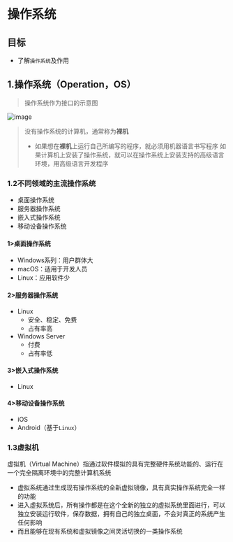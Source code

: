# 操作系统
## 目标
- 了解`操作系统`及作用
## 1.操作系统（Operation，OS）
> 操作系统作为接口的示意图

![image](https://user-images.githubusercontent.com/12490550/157262577-eb9f627c-afeb-4680-a20c-f5185074c80e.png)

> 没有操作系统的计算机，通常称为**裸机**
> - 如果想在**裸机**上运行自己所编写的程序，就必须用机器语言书写程序
> 如果计算机上安装了操作系统，就可以在操作系统上安装支持的高级语言环境，用高级语言开发程序
### 1.2不同领域的主流操作系统
- 桌面操作系统
- 服务器操作系统
- 嵌入式操作系统
- 移动设备操作系统
#### 1>桌面操作系统
- Windows系列：用户群体大
- macOS：适用于开发人员
- Linux：应用软件少
#### 2>服务器操作系统
- Linux
	- 安全、稳定、免费
	- 占有率高
- Windows Server
	- 付费
	- 占有率低
#### 3>嵌入式操作系统
- Linux
#### 4>移动设备操作系统
- iOS
- Android（基于`Linux`）
### 1.3虚拟机
虚拟机（Virtual Machine）指通过软件模拟的具有完整硬件系统功能的、运行在一个完全隔离环境中的完整计算机系统
- 虚拟系统通过生成现有操作系统的全新虚拟镜像，具有真实操作系统完全一样的功能
- 进入虚拟系统后，所有操作都是在这个全新的独立的虚拟系统里面进行，可以独立安装运行软件，保存数据，拥有自己的独立桌面，不会对真正的系统产生任何影响
- 而且能够在现有系统和虚拟镜像之间灵活切换的一类操作系统
